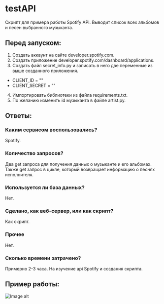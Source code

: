 # testAPI
Скрипт для примера работы Spotify API. Выводит список всех альбомов и песен выбранного музыканта.
## Перед запуском:
1. Создать аккаунт на сайте developer.spotify.com.
2. Создать приложение developer.spotify.com/dashboard/applications.
3. Создать файл secret_info.py и записать в него две переменные из выше созданного приложения.
* CLIENT_ID = ""
* CLIENT_SECRET = ""
4. Импортировать библиотеки из файла requirements.txt.
5. По желанию изменить id музыканта в файле artist.py.

## Ответы: 
### Каким сервисом воспользовались?
Spotify.
### Количество запросов?
Два get запроса для получения данных о музыканте и его альбомах. Также get запрос в цикле, который возвращает информацию о песнях исполнителя.
### Используется ли база данных?
Нет.
### Сделано, как веб-сервер, или как скрипт?
Как скрипт.
### Прочее
Нет.
### Сколько времени затрачено?
Примерно 2-3 часа. На изучение api Spotify и создания скрипта.

## Пример работы:
![Image alt](https://user-images.githubusercontent.com/62353645/156825511-38325c97-7970-4ad4-a1c4-008778e5f8db.png)
